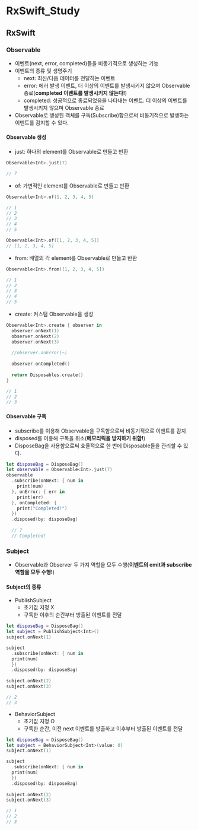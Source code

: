# RxSwift_Study

## RxSwift

### Observable
- 이벤트(next, error, completed)들을 비동기적으로 생성하는 기능
- 이벤트의 종류 및 생명주기
  - next: 최신/다음 데이터를 전달하는 이벤트
  - error: 에러 발생 이벤트, 더 이상의 이벤트를 발생시키지 않으며 Observable 종료(**completed 이벤트를 발생시키지 않는다!**)
  - completed: 성공적으로 종료되었음을 나타내는 이벤트. 더 이상의 이벤트를 발생시키지 않으며 Observable 종료
- Observable로 생성된 객체를 구독(Subscribe)함으로써 비동기적으로 발생하는 이벤트를 감지할 수 있다.

#### Observable 생성
- just: 하나의 element를 Observable로 만들고 반환
```swift
Observable<Int>.just(7)

// 7
```
- of: 가변적인 element를 Observable로 만들고 반환
```swift
Observable<Int>.of(1, 2, 3, 4, 5)

// 1
// 2
// 3
// 4
// 5

Observable<Int>.of([1, 2, 3, 4, 5])
// [1, 2, 3, 4, 5]
```
- from: 배열의 각 element를 Observable로 만들고 반환
```swift
Observable<Int>.from([1, 2, 3, 4, 5])

// 1
// 2
// 3
// 4
// 5
```
- create: 커스텀 Observable을 생성
```swift
Observable<Int>.create { observer in
  observer.onNext(1)
  observer.onNext(2)
  observer.onNext(3)
  
  //observer.onError(~)
  
  observer.onCompleted()
  
  return Disposables.create()
}

// 1
// 2
// 3
```

#### Observable 구독
- subscribe를 이용해 Observable을 구독함으로써 비동기적으로 이벤트를 감지
- disposed를 이용해 구독을 취소(**메모리릭을 방지하기 위함!**)
- DisposeBag을 사용함으로써 효율적으로 한 번에 Disposable들을 관리할 수 있다.
```swift
let disposeBag = DisposeBag()
let observable = Observable<Int>.just(7)
observable
  .subscribe(onNext: { num in
    print(num)
  }, onError: { err in
    print(err)
  }, onCompleted: {
    print("Completed!")
  })
  .disposed(by: disposeBag)
  
  // 7
  // Completed!
```
### Subject
- Observable과 Observer 두 가지 역할을 모두 수행(**이벤트의 emit과 subscribe 역할을 모두 수행!**)

#### Subject의 종류
- PublishSubject
  - 초기값 지정 X
  - 구독한 이후의 순간부터 방출된 이벤트를 전달
```swift
let disposeBag = DisposeBag()
let subject = PublishSubject<Int>()
subject.onNext(1)

subject
  .subscribe(onNext: { num in
  print(num)
  })
  .disposed(by: disposeBag)
  
subject.onNext(2)
subject.onNext(3)

// 2
// 3
```
- BehaviorSubject
  - 초기값 지정 O
  - 구독한 순간, 이전 next 이벤트를 방출하고 이후부터 방출된 이벤트를 전달
```swift
let disposeBag = DisposeBag()
let subject = BehaviorSubject<Int>(value: 0)
subject.onNext(1)

subject
  .subscribe(onNext: { num in
  print(num)
  })
  .disposed(by: disposeBag)
  
subject.onNext(2)
subject.onNext(3)

// 1
// 2
// 3
```
